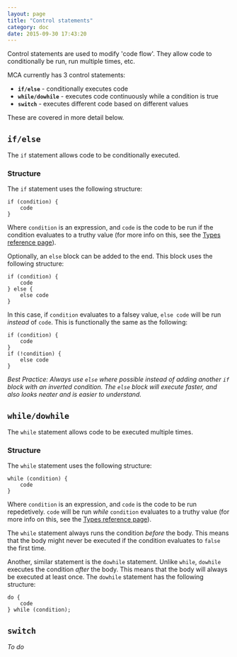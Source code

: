 ```yaml
---
layout: page
title: "Control statements"
category: doc
date: 2015-09-30 17:43:20
---
```


Control statements are used to modify 'code flow'. They allow code to conditionally be run, run multiple times, etc.

MCA currently has 3 control statements:

 - **`if/else`** - conditionally executes code
 - **`while/dowhile`** - executes code continuously while a condition is true
 - **`switch`** - executes different code based on different values

These are covered in more detail below.

## `if/else`

The `if` statement allows code to be conditionally executed. 

### Structure

The `if` statement uses the following structure:

```
if (condition) {
	code
}
```

Where `condition` is an expression, and `code` is the code to be run if the condition evaluates to a truthy value (for more info on this, see the [Types reference page]({{site.baseurl}}/2015-09-30-scopes)).

Optionally, an `else` block can be added to the end. This block uses the following structure:

```
if (condition) {
	code
} else {
	else code
}
```

In this case, if `condition` evaluates to a falsey value, `else code` will be run _instead_ of `code`. This is functionally the same as the following:

```
if (condition) {
	code
}
if (!condition) {
	else code
}
```

_Best Practice: Always use `else` where possible instead of adding another `if` block with an inverted condition. The `else` block will execute faster, and also looks neater and is easier to understand._

## `while/dowhile`

The `while` statement allows code to be executed multiple times.

### Structure

The `while` statement uses the following structure:

```
while (condition) {
	code
}
```

Where `condition` is an expression, and `code` is the code to be run repedetively. `code` will be run _while_ `condition` evaluates to a truthy value (for more info on this, see the [Types reference page]({{site.baseurl}}/2015-09-30-scopes)).

The `while` statement always runs the condition _before_ the body. This means that the body might never be executed if the condition evaluates to `false` the first time.

Another, similar statement is the `dowhile` statement. Unlike `while`, `dowhile` executes the condition _after_ the body. This means that the body will always be executed at least once. The `dowhile` statement has the following structure:

```
do {
	code
} while (condition);
```

## `switch`

_To do_